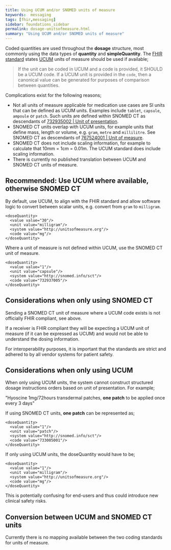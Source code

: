 ```yaml
---
title: Using UCUM and/or SNOMED units of measure
keywords:  messaging
tags: [fhir,messaging]
sidebar: foundations_sidebar
permalink: dosage-unitsofmeasure.html
summary: "Using UCUM and/or SNOMED units of measure"
---
```


Coded quantities are used throughout the **dosage** structure, most commonly using the data types of **quantity** and **simpleQuantity**. The [FHIR standard](https://www.hl7.org/fhir/datatypes.html#quantity) states [UCUM](http://unitsofmeasure.org) units of measure should be used if available;

> If the unit can be coded in UCUM and a code is provided, it SHOULD be a UCUM code. If a UCUM unit is provided in the `code`, then a canonical value can be generated for purposes of comparison between quantities.

Complications exist for the following reasons;

 - Not all units of measure applicable for medication use cases are SI units that can be defined as UCUM units. Examples include `tablet`, `capsule`, `ampoule` or `patch`. Such units are defined within SNOMED CT as descendants of [732935002 | Unit of presentation](https://termbrowser.nhs.uk/?perspective=full&conceptId1=732935002&edition=uk-edition).  
 - SNOMED CT units overlap with UCUM units, for example units that define mass, length or volume, e.g. `gram`, `metre` and `millilitre`. See  SNOMED CT as descendants of [767524001 | Unit of measure](https://termbrowser.nhs.uk/?perspective=full&conceptId1=767524001&edition=uk-edition).
 - SNOMED CT does not include scaling information, for example to calculate that 10mm = 1cm = 0.01m. The UCUM standard does include scaling information.
 - There is currently no published translation between UCUM and SNOMED CT units of measure.

## Recommended: Use UCUM where available, otherwise SNOMED CT ##

By default, use UCUM, to align with the FHIR standard and allow software logic to convert between scalar units, e.g. convert from `gram` to `milligram`.

    <doseQuantity>
      <value value="30"/>
      <unit value="milligram"/>
      <system value="http://unitsofmeasure.org"/>
      <code value="mg"/>
    </doseQuantity>

Where a unit of measure is not defined within UCUM, use the SNOMED CT unit of measure. 

    <doseQuantity>
      <value value="1"/>
      <unit value="capsule"/>
      <system value="http://snomed.info/sct"/>
      <code value="732937005"/>
    </doseQuantity>

## Considerations when only using SNOMED CT ##

Sending a SNOMED CT unit of measure where a UCUM code exists is not officially FHIR compliant, see above.

If a receiver is FHIR compliant they will be expecting a UCUM unit of measure (if it can be expressed as UCUM) and would not be able to understand the dosing information.

For interoperability purposes, it is important that the standards are strict and adhered to by all vendor systems for patient safety.

## Considerations when only using UCUM ##

When only using UCUM units, the system cannot construct structured dosage instructions orders based on unit of presentation. For example;

"Hyoscine 1mg/72hours transdermal patches, **one patch** to be applied once every 3 days"

If using SNOMED CT units, **one patch** can be represented as;

    <doseQuantity>
      <value value="1"/>
      <unit value="patch"/>
      <system value="http://snomed.info/sct"/>
      <code value="733005001"/>
    </doseQuantity>

If only using UCUM units, the doseQuantity would have to be;

    <doseQuantity>
      <value value="1"/>
      <unit value="milligram"/>
      <system value="http://unitsofmeasure.org"/>
      <code value="mg"/>
    </doseQuantity>

This is potentially confusing for end-users and thus could introduce new clinical safety risks.

## Conversion between UCUM and SNOMED CT units ##

Currently there is no mapping available between the two coding standards for units of measure.
